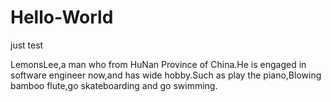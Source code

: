 # Hello-World
just test

LemonsLee,a man who from HuNan Province of China.He is engaged in software engineer now,and has wide hobby.Such as play the piano,Blowing bamboo flute,go skateboarding and go swimming.
